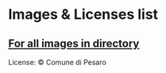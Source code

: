# Images & Licenses list

## [For all images in directory](http://webapp.comune.pesaro.pu.it/scriptcase/app/pandora/treemenu/)

License: © Comune di Pesaro
